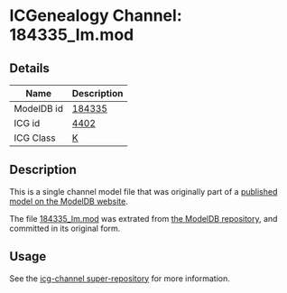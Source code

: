 # ICGenealogy Channel: 184335\_Im.mod

## Details

Name | Description
---- | -----------
ModelDB id | [184335](http://senselab.med.yale.edu/ModelDB/ShowModel.cshtml?model=184335)
ICG id | [4402](http://icg.neurotheory.ox.ac.uk/channels/1/4402)
ICG Class | [K](http://icg.neurotheory.ox.ac.uk/channels/1)

## Description

This is a single channel model file that was originally part of a [published model on the ModelDB website](http://senselab.med.yale.edu/mModelDB/ShowModel.cshtml?model=184335).

The file [184335\_Im.mod](184335_Im.mod) was extrated from [the ModelDB repository](http://senselab.med.yale.edu/ModelDB/ShowModel.cshtml?model=184335), and committed in its original form.

## Usage

See the [icg-channel super-repository](https://github.com/icgenealogy/icg-channels) for more information.